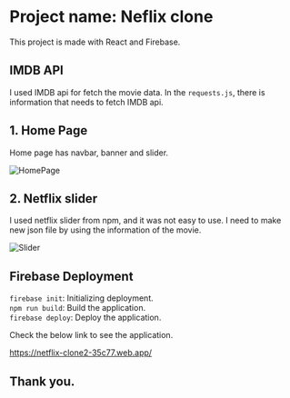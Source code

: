# Project name: Neflix clone

This project is made with React and Firebase.

## IMDB API

I used IMDB api for fetch the movie data. In the `requests.js`, there is information that needs to fetch IMDB api.

## 1. Home Page

Home page has navbar, banner and slider.

![HomePage](https://user-images.githubusercontent.com/21342802/95136380-021bc400-0734-11eb-98d0-4d0594eb216b.png)

## 2. Netflix slider

I used netflix slider from npm, and it was not easy to use. I need to make new json file by using the information of the movie.

![Slider](https://user-images.githubusercontent.com/21342802/95136952-16ac8c00-0735-11eb-8cd3-e9742dc27dd3.png)

## Firebase Deployment

`firebase init`: Initializing deployment. <br />
`npm run build`: Build the application. <br />
`firebase deploy`: Deploy the application. <br />

Check the below link to see the application.

https://netflix-clone2-35c77.web.app/

## Thank you.
